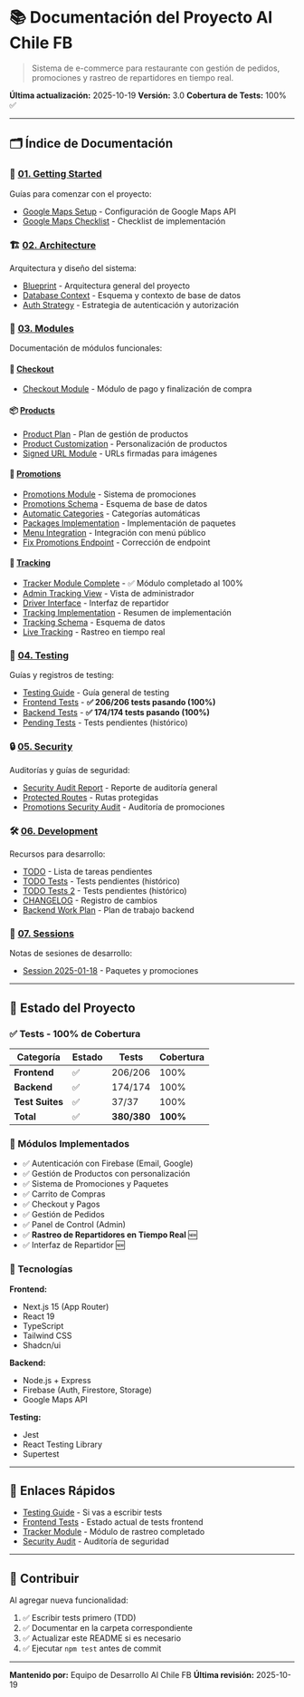 # 📚 Documentación del Proyecto Al Chile FB

> Sistema de e-commerce para restaurante con gestión de pedidos, promociones y rastreo de repartidores en tiempo real.

**Última actualización:** 2025-10-19
**Versión:** 3.0
**Cobertura de Tests:** 100% ✅

---

## 🗂️ Índice de Documentación

### 📖 [01. Getting Started](./01-getting-started/)

Guías para comenzar con el proyecto:

- [Google Maps Setup](./01-getting-started/google-maps-setup.md) - Configuración de Google Maps API
- [Google Maps Checklist](./01-getting-started/google-maps-checklist.md) - Checklist de implementación

### 🏗️ [02. Architecture](./02-architecture/)

Arquitectura y diseño del sistema:

- [Blueprint](./02-architecture/blueprint.md) - Arquitectura general del proyecto
- [Database Context](./02-architecture/database-context.md) - Esquema y contexto de base de datos
- [Auth Strategy](./02-architecture/auth-strategy.md) - Estrategia de autenticación y autorización

### 🧩 [03. Modules](./03-modules/)

Documentación de módulos funcionales:

#### 🛒 [Checkout](./03-modules/checkout/)
- [Checkout Module](./03-modules/checkout/checkout-module.md) - Módulo de pago y finalización de compra

#### 📦 [Products](./03-modules/products/)
- [Product Plan](./03-modules/products/plan-productos.md) - Plan de gestión de productos
- [Product Customization](./03-modules/products/product-customization-module.md) - Personalización de productos
- [Signed URL Module](./03-modules/products/signed-url-module.md) - URLs firmadas para imágenes

#### 🎁 [Promotions](./03-modules/promotions/)
- [Promotions Module](./03-modules/promotions/promotions-module.md) - Sistema de promociones
- [Promotions Schema](./03-modules/promotions/promotions-schema.md) - Esquema de base de datos
- [Automatic Categories](./03-modules/promotions/categorias-automaticas-promociones.md) - Categorías automáticas
- [Packages Implementation](./03-modules/promotions/implementacion-paquetes-promociones.md) - Implementación de paquetes
- [Menu Integration](./03-modules/promotions/integracion-menu-publico-paquetes.md) - Integración con menú público
- [Fix Promotions Endpoint](./03-modules/promotions/fix-promotions-get-endpoint.md) - Corrección de endpoint

#### 🚚 [Tracking](./03-modules/tracking/)
- [Tracker Module Complete](./03-modules/tracking/TRACKER-MODULE-COMPLETE.md) - ✅ Módulo completado al 100%
- [Admin Tracking View](./03-modules/tracking/admin-tracking-view.md) - Vista de administrador
- [Driver Interface](./03-modules/tracking/driver-interface-module.md) - Interfaz de repartidor
- [Tracking Implementation](./03-modules/tracking/driver-tracking-implementation-summary.md) - Resumen de implementación
- [Tracking Schema](./03-modules/tracking/driver-tracking-schema.md) - Esquema de datos
- [Live Tracking](./03-modules/tracking/live-driver-tracking-module.md) - Rastreo en tiempo real

### 🧪 [04. Testing](./04-testing/)

Guías y registros de testing:

- [Testing Guide](./04-testing/testing-guide.md) - Guía general de testing
- [Frontend Tests](./04-testing/frontend-tests.md) - **✅ 206/206 tests pasando (100%)**
- [Backend Tests](./04-testing/backend-tests.md) - **✅ 174/174 tests pasando (100%)**
- [Pending Tests](./04-testing/tests-pendientes.md) - Tests pendientes (histórico)

### 🔒 [05. Security](./05-security/)

Auditorías y guías de seguridad:

- [Security Audit Report](./05-security/security-audit-report.md) - Reporte de auditoría general
- [Protected Routes](./05-security/protected-routes.md) - Rutas protegidas
- [Promotions Security Audit](./05-security/promotions-security-audit.md) - Auditoría de promociones

### 🛠️ [06. Development](./06-development/)

Recursos para desarrollo:

- [TODO](./06-development/TODO.md) - Lista de tareas pendientes
- [TODO Tests](./06-development/TODO-TEST.md) - Tests pendientes (histórico)
- [TODO Tests 2](./06-development/TODO-TESTS.md) - Tests pendientes (histórico)
- [CHANGELOG](./06-development/CHANGELOG.md) - Registro de cambios
- [Backend Work Plan](./06-development/backend-work-plan.md) - Plan de trabajo backend

### 📝 [07. Sessions](./07-sessions/)

Notas de sesiones de desarrollo:

- [Session 2025-01-18](./07-sessions/session-2025-01-18-packages-promotions-fixes.md) - Paquetes y promociones

---

## 🎯 Estado del Proyecto

### ✅ Tests - 100% de Cobertura

| Categoría | Estado | Tests | Cobertura |
|-----------|--------|-------|-----------|
| **Frontend** | ✅ | 206/206 | 100% |
| **Backend** | ✅ | 174/174 | 100% |
| **Test Suites** | ✅ | 37/37 | 100% |
| **Total** | ✅ | **380/380** | **100%** |

### 🚀 Módulos Implementados

- ✅ Autenticación con Firebase (Email, Google)
- ✅ Gestión de Productos con personalización
- ✅ Sistema de Promociones y Paquetes
- ✅ Carrito de Compras
- ✅ Checkout y Pagos
- ✅ Gestión de Pedidos
- ✅ Panel de Control (Admin)
- ✅ **Rastreo de Repartidores en Tiempo Real** 🆕
- ✅ Interfaz de Repartidor 🆕

### 🔧 Tecnologías

**Frontend:**
- Next.js 15 (App Router)
- React 19
- TypeScript
- Tailwind CSS
- Shadcn/ui

**Backend:**
- Node.js + Express
- Firebase (Auth, Firestore, Storage)
- Google Maps API

**Testing:**
- Jest
- React Testing Library
- Supertest

---

## 📌 Enlaces Rápidos

- [Testing Guide](./04-testing/testing-guide.md) - Si vas a escribir tests
- [Frontend Tests](./04-testing/frontend-tests.md) - Estado actual de tests frontend
- [Tracker Module](./03-modules/tracking/TRACKER-MODULE-COMPLETE.md) - Módulo de rastreo completado
- [Security Audit](./05-security/security-audit-report.md) - Auditoría de seguridad

---

## 🤝 Contribuir

Al agregar nueva funcionalidad:

1. ✅ Escribir tests primero (TDD)
2. ✅ Documentar en la carpeta correspondiente
3. ✅ Actualizar este README si es necesario
4. ✅ Ejecutar `npm test` antes de commit

---

**Mantenido por:** Equipo de Desarrollo Al Chile FB
**Última revisión:** 2025-10-19
